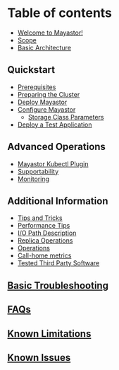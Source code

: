 # Table of contents

* [Welcome to Mayastor!](README.md)
* [Scope](scope.md)
* [Basic Architecture](basic-architecture.md)

## Quickstart

* [Prerequisites](quickstart/prerequisites.md)
* [Preparing the Cluster](quickstart/preparing-the-cluster.md)
* [Deploy Mayastor](quickstart/deploy-mayastor.md)
* [Configure Mayastor](quickstart/configure-mayastor.md)
  * [Storage Class Parameters](reference/storage-class-parameters.md)
* [Deploy a Test Application](quickstart/deploy-a-test-application.md)

## Advanced Operations

* [Mayastor Kubectl Plugin](reference/kubectl-plugin.md)
* [Supportability]()
* [Monitoring]()

## Additional Information
* [Tips and Tricks](quickstart/tips-and-tricks.md)
* [Performance Tips](quickstart/performance-tips.md)
* [I/O Path Description](reference/i-o-path-description.md)
* [Replica Operations](reference/replica-operations.md)
* [Operations](reference/operations.md)
* [Call-home metrics](reference/call-home.md)
* [Tested Third Party Software](reference/tested-third-party-software.md)


## [Basic Troubleshooting](quickstart/troubleshooting.md)
## [FAQs](quickstart/faqs.md)
## [Known Limitations](quickstart/known-limitations.md)
## [Known Issues](quickstart/known-issues.md)









